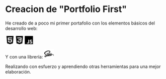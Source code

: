 # Creacion de "Portfolio First"

He creado de a poco mi primer portafolio con los elementos básicos del desarrollo web:

<div style="display:flex">
    <img style="width: 30px;" src="./icons/logo-html5.svg" alt="HTML" />
    <img style="width: 30px;" src="./icons/logo-css3.svg" alt="CSS" />
    <img style="width: 30px;" src="./icons/logo-javascript.svg" alt="JS" />
</div>

Y con una librería:
    <img style="width: 30px;" src="./icons/logo-sass.svg" alt="SCSS" />

Realizando con esfuerzo y aprendiendo otras herramientas para una mejor elaboración.
